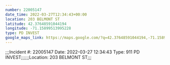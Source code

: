 ```yaml
---
number: 22005147
date_time: 2022-03-27T12:34:43+00:00
location: 203 BELMONT ST
latitude: 42.37648591044194
longitude: -71.15899513995228
type: PD INVEST
google_maps_link: https://maps.google.com/?q=42.37648591044194,-71.15899513995228
---
```


;;;Incident #: 22005147  Date: 2022-03-27 12:34:43   Type: 911 PD INVEST;;;;;;Location: 203 BELMONT ST;;;
